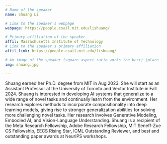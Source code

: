 ```yaml
---
# Name of the speaker
name: Shuang Li

# Link to the speaker's webpage
webpage: https://people.csail.mit.edu/lishuang/

# Primary affiliation of the speaker
affil: Massachusetts Institute of Technology
# Link to the speaker's primary affiliation
affil_link: https://people.csail.mit.edu/lishuang/

# An image of the speaker (square aspect ratio works the best) (place in the `assets/img/speakers` directory)
img: shuang.jpg

---
```


<!-- Whatever you write below will show up as the speaker's bio -->

Shuang earned her Ph.D. degree from MIT in Aug 2023. She will start as an Assistant Professor at the University of Toronto and Vector Institute in Fall 2024. Shuang is interested in developing AI systems that generalize to a wide range of novel tasks and continually learn from the environment. Her research explores methods to incorporate compositionality into deep learning models, giving rise to stronger generalization abilities for solving more challenging novel tasks. Her research involves Generative Modeling, Embodied AI, and Vision-Language Understanding. Shuang is a recipient of the Meta Research Fellowship, Adobe Research Fellowship, MIT Seneff-Zue CS Fellowship, EECS Rising Star, ICML Outstanding Reviewer, and best and outstanding paper awards at NeurIPS workshops.
